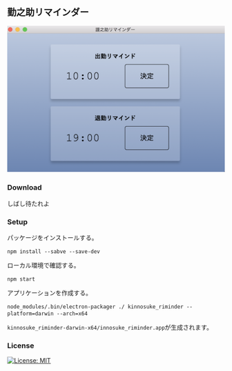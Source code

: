 ## 勤之助リマインダー

![sample.png](https://github.com/Fendo181/kinnosuke_reminder/blob/master/pic/sample.png)

### Download

しばし待たれよ

### Setup

パッケージをインストールする。

```
npm install --sabve --save-dev
```

ローカル環境で確認する。

```
npm start
```

アプリケーションを作成する。

```
node_modules/.bin/electron-packager ./ kinnosuke_riminder --platform=darwin --arch=x64
```

`kinnosuke_riminder-darwin-x64/innosuke_riminder.app`が生成されます。

### License

[![License: MIT](https://img.shields.io/badge/License-MIT-yellow.svg)](https://opensource.org/licenses/MIT)


